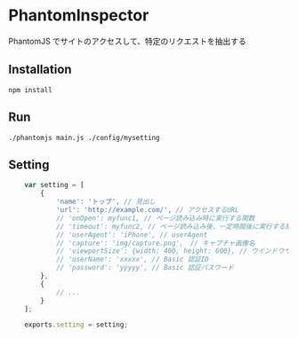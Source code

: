 # PhantomInspector

PhantomJS でサイトのアクセスして、特定のリクエストを抽出する

## Installation

```
npm install
```

## Run

```
./phantomjs main.js ./config/mysetting 
```

## Setting


```javascript:config.js
    var setting = [
        {
            'name': 'トップ', // 見出し
            'url': 'http://example.com/', // アクセスするURL
            // 'onOpen': myfunc1, // ページ読み込み時に実行する関数
            // 'timeout': myfunc2, // ページ読み込み後、一定時間後に実行する関数
            // 'userAgent': 'iPhone', // userAgent 
            // 'capture': 'img/capture.png',　// キャプチャ画像名
            // 'viewportSize': {width: 400, height: 600}, // ウインドウサイズ
            // 'userName': 'xxxxx', // Basic 認証ID
            // 'password': 'yyyyy', // Basic 認証パスワード
        },
        {
            // ...
        }
    ];

    exports.setting = setting;
```
